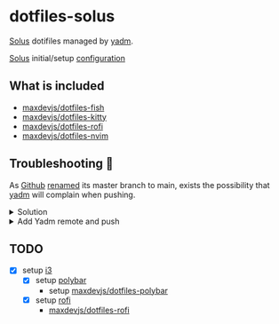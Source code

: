 # dotfiles-solus

[Solus](https://getsol.us/home/) dotifiles managed by [yadm](https://github.com/TheLocehiliosan/yadm).

[Solus](https://getsol.us/home/) initial/setup [configuration](https://github.com/maxdevjs/dotfiles-solus-config)

## What is included

- [maxdevjs/dotfiles-fish](https://github.com/maxdevjs/dotfiles-fish)
- [maxdevjs/dotfiles-kitty](https://github.com/maxdevjs/dotfiles-kitty)
- [maxdevjs/dotfiles-rofi](https://github.com/maxdevjs/dotfiles-rofi)
- [maxdevjs/dotfiles-nvim](https://github.com/maxdevjs/dotfiles-nvim)

## Troubleshooting 🤪

As [Github](https://github.com/) [renamed](https://github.com/github/renaming) its master branch to main, exists the
possibility that [yadm](https://github.com/TheLocehiliosan/yadm) will complain
when pushing.

<details>
<summary>Solution</summary>

The solution will most likely be to move the `master` branch to `main`:

```yaml
$ branch -M main
```

The previous command renames the branch called `main` to `main` thanks to the `-m` flag.

```yaml
$ man git-branch
```

Now it should work 🥳:

```yaml
$ push -u origin main
```

</details>

<details>
<summary>Add Yadm remote and push</summary>

```yaml
$ yadm remote add origin https://github.com/maxdevjs/dotfiles-solus.git
$ yadm push -f -u origin main
```

</details>

## TODO

- [x] setup [i3](https://i3wm.org/)
  - [x] setup [polybar](https://github.com/polybar/polybar)
    - setup [maxdevjs/dotfiles-polybar](https://github.com/maxdevjs/dotfiles-polybar-config) 
  - [x] setup [rofi](https://github.com/davatorium/rofi)
    - [maxdevjs/dotfiles-rofi](https://github.com/maxdevjs/dotfiles-rofi-config)

